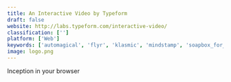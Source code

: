 ```yaml
---
title: An Interactive Video by Typeform
draft: false 
website: http://labs.typeform.com/interactive-video/
classification: ['']
platform: ['Web']
keywords: ['automagical', 'flyr', 'klasmic', 'mindstamp', 'soapbox_for_teams', 'studio_in_a_box', 'wirewax']
image: logo.png
---
```

Inception in your browser